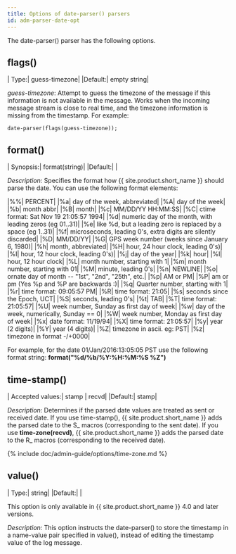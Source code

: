 ```yaml
---
title: Options of date-parser() parsers
id: adm-parser-date-opt
---
```


The date-parser() parser has the following options.

## flags()

|  Type:|      guess-timezone|
  |Default:|   empty string|

*guess-timezone*: Attempt to guess the timezone of the message if this
information is not available in the message. Works when the incoming
message stream is close to real time, and the timezone information is
missing from the timestamp. For example:

```config
date-parser(flags(guess-timezone));
```

## format()

|  Synopsis:|   format(string)|
  |Default:|    |

*Description:* Specifies the format how {{ site.product.short_name }} should parse the
date. You can use the following format elements:

|%%|      PERCENT|
|%a|      day of the week, abbreviated|
|%A|      day of the week|
|%b|      month abbr|
|%B|      month|
|%c|      MM/DD/YY HH:MM:SS|
|%C|      ctime format: Sat Nov 19 21:05:57 1994|
|%d|      numeric day of the month, with leading zeros (eg 01..31)|
|%e|      like %d, but a leading zero is replaced by a space (eg  1..31)|
|%f|      microseconds, leading 0's, extra digits are silently discarded|
|%D|      MM/DD/YY|
|%G|      GPS week number (weeks since January 6, 1980)|
|%h|      month, abbreviated|
|%H|      hour, 24 hour clock, leading 0's)|
|%I|      hour, 12 hour clock, leading 0's)|
|%j|      day of the year|
|%k|      hour|
|%l|      hour, 12 hour clock|
|%L|      month number, starting with 1|
|%m|      month number, starting with 01|
|%M|      minute, leading 0's|
|%n|      NEWLINE|
|%o|      ornate day of month -- "1st", "2nd", "25th", etc.|
|%p|      AM or PM|
|%P|      am or pm (Yes %p and %P are backwards :)|
|%q|      Quarter number, starting with 1|
|%r|      time format: 09:05:57 PM|
|%R|      time format: 21:05|
|%s|      seconds since the Epoch, UCT|
|%S|      seconds, leading 0's|
|%t|      TAB|
|%T|      time format: 21:05:57|
|%U|      week number, Sunday as first day of week|
|%w|      day of the week, numerically, Sunday == 0|
|%W|      week number, Monday as first day of week|
|%x|      date format: 11/19/94|
|%X|      time format: 21:05:57|
|%y|      year (2 digits)|
|%Y|      year (4 digits)|
|%Z|      timezone in ascii. eg: PST|
|%z|      timezone in format -/+0000|

For example, for the date 01/Jan/2016:13:05:05 PST use the following
format string: **format(\"%d/%b/%Y:%H:%M:%S %Z\")**

## time-stamp()

| Accepted values:|   stamp \| recvd|
  |Default:|    stamp|

*Description:* Determines if the parsed date values are treated as sent
or received date. If you use time-stamp(), {{ site.product.short_name }} adds the parsed
date to the S\_ macros (corresponding to the sent date). If you use
**time-zone(recvd)**, {{ site.product.short_name }} adds the parsed date to the R\_
macros (corresponding to the received date).

{% include doc/admin-guide/options/time-zone.md %}

## value()

|  Type:|   string|
  |Default:|    |

This option is only available in {{ site.product.short_name }} 4.0 and later versions.

*Description:* This option instructs the date-parser() to store the
timestamp in a name-value pair specified in value(), instead of editing
the timestamp value of the log message.
